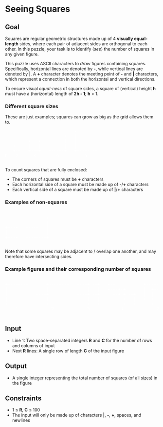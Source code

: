 # Seeing Squares

## Goal

Squares are regular geometric structures made up of 4 **visually equal-length**
sides, where each pair of adjacent sides are orthogonal to each other. In this
puzzle, your task is to identify (_see_) the number of squares in any given
figure.

This puzzle uses ASCII characters to _draw_ figures containing squares.
Specifically, horizontal lines are denoted by **-**, while vertical lines are
denoted by **|**. A **+** character denotes the meeting point of **-** and **|**
characters, which represent a connection in both the horizontal and vertical
directions.

To ensure visual _equal-ness_ of square sides, a square of (vertical) height
**h** must have a (horizontal) length of **2h - 1**; **h** &gt; 1.

### Different square sizes

These are just examples; squares can grow as big as the grid allows them to.

<pre style=color:#FFFFFF>
                           +-------+
                 +-----+   |       |
         +---+   |     |   |       |
   +-+   |   |   |     |   |       |
   +-+   +---+   +-----+   +-------+
h   2      3        4          5

</pre>

To count squares that are fully enclosed:

-   The corners of squares must be **+** characters
-   Each horizontal side of a square must be made up of **-**/**+** characters
-   Each vertical side of a square must be made up of **|**/**+** characters

### Examples of non-squares

<pre style=color:FFFFFF>

            +---+
            |   |
+---+   +---+   |
|       |       |
+---+   +-------+

</pre>

Note that some squares may be adjacent to / overlap one another, and may
therefore have intersecting sides.

### Example figures and their corresponding number of squares

<pre style=color:#FFFFFF>

+-------+       +-------+   +---+---+   +-+           +-----+
|       |       |       |   |   |   |   +-+-+-+       |  +--+--+
|       |   +---+       |   +---+---+     +-+ +---+   |  |  |  |
|       |   |   |       |   |   |   |     +---+   |   +--+--+  |
+-------+   +---+-------+   +---+---+         +---+      +-----+
    1             2             5            4             2

</pre>

## Input

-   Line 1: Two space-separated integers **R** and **C** for the number of rows
    and columns of input
-   Next **R** lines: A single row of length **C** of the input figure

## Output

-   A single integer representing the total number of squares (of all sizes) in
    the figure

## Constraints

-   1 &leq; **R**, **C** &leq; 100
-   The input will only be made up of characters **|**, **-**, **+**, spaces,
    and newlines
